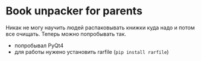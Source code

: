 # Book unpacker for parents
Никак не могу научить людей распаковывать книжки куда надо и потом все очищать. 
Теперь можно попробывать так.
* попробывал PyQt4
* для работы нужено установить rarfile (`pip install rarfile`)